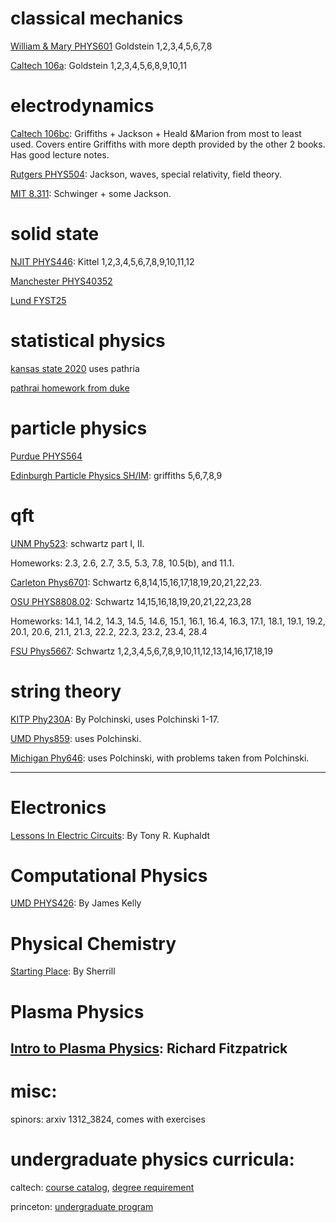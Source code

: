# classical mechanics
[William & Mary PHYS601](http://physics.wm.edu/~erlich//601F21/index.html)
Goldstein 1,2,3,4,5,6,7,8


[Caltech 106a](http://theory.caltech.edu/~preskill/ph106a/): Goldstein 1,2,3,4,5,6,8,9,10,11

# electrodynamics
[Caltech 106bc](https://sites.astro.caltech.edu/~golwala/ph106bc/#mozTocId238853): Griffiths + Jackson + Heald &Marion from most to least used. Covers entire Griffiths with more depth provided by the other 2 books. Has good lecture notes. 

[Rutgers PHYS504](http://www.physics.rutgers.edu/~shapiro/504/index.shtml): Jackson, waves, special relativity, field theory. 

[MIT 8.311](https://ocw.mit.edu/courses/8-311-electromagnetic-theory-spring-2004/pages/readings/): Schwinger + some Jackson. 

# solid state
[NJIT PHYS446](https://web.njit.edu/~sirenko/Phys-446/PHYS446SSP.htm): Kittel 1,2,3,4,5,6,7,8,9,10,11,12

[Manchester PHYS40352](https://www.theory.physics.manchester.ac.uk/~godfrey/lecture/PHYS40352/) 

[Lund FYST25](http://www.teorfys.lu.se/education/FYST25/)

# statistical physics

[kansas state 2020](https://www.phys.ksu.edu/personal/wysin/SM/index.html)
uses pathria

[pathrai homework from duke](https://webhome.phy.duke.edu/~gleb/Homeworks)


# particle physics
[Purdue PHYS564](https://www.physics.purdue.edu/~jones105/phys564_Fall2005/notes/index.html)

[Edinburgh Particle Physics SH/IM](https://www2.ph.ed.ac.uk/~vjm/Lectures/SH_IM_Particle_Physics_2013.html): griffiths 5,6,7,8,9

# qft
[UNM Phy523](http://quantum.phys.unm.edu/523-14/index.html): schwartz part I, II. 

Homeworks: 2.3, 2.6, 2.7, 3.5, 5.3, 7.8, 10.5(b), and 11.1.


[Carleton Phys6701](https://physics.carleton.ca/sites/default/files/content-files/202130_17.pdf): Schwartz 6,8,14,15,16,17,18,19,20,21,22,23. 

[OSU PHYS8808.02](https://www.asc.ohio-state.edu/braaten.1//qft/qft_home.html): Schwartz 14,15,16,18,19,20,21,22,23,28

Homeworks: 14.1, 14.2, 14.3, 14.5, 14.6, 15.1, 16.1, 16.4, 16.3, 17.1, 18.1, 19.1, 19.2, 20.1, 20.6, 21.1, 21.3, 22.2, 22.3, 23.2, 23.4, 28.4

[FSU Phys5667](http://courses.physics.fsu.edu/~phy5667-fall18/): Schwartz 1,2,3,4,5,6,7,8,9,10,11,12,13,14,16,17,18,19

# string theory

[KITP Phy230A](https://www.kitp.ucsb.edu/joep/teaching/physics-230a-string-theory): By Polchinski, uses Polchinski 1-17.

[UMD Phys859](https://www.physics.umd.edu/courses/Phys859/becker/index.html): uses Polchinski.

[Michigan Phy646](https://public.websites.umich.edu/~larsenf/PHY646.html): uses Polchinski, with problems taken from Polchinski.


---

# Electronics
[Lessons In Electric Circuits](https://www.ibiblio.org/kuphaldt/electricCircuits/): By Tony R. Kuphaldt

# Computational Physics
[UMD PHYS426](https://www.physics.umd.edu/courses/CourseWare/EssentialMathematica/): By James Kelly

# Physical Chemistry
[Starting Place](http://vergil.chemistry.gatech.edu/notes/): By Sherrill

# Plasma Physics
[Intro to Plasma Physics](https://farside.ph.utexas.edu/teaching/plasma/lectures1/index.html): Richard Fitzpatrick
---

# misc:
spinors: arxiv 1312_3824, comes with exercises

# undergraduate physics curricula:
caltech: [course catalog](https://pma.caltech.edu/courses/undergrad/department/Ph/2020-21), [degree requirement](https://pma.caltech.edu/research-and-academics/physics/physics-undergraduate-studies/physics-undergraduate-option-requirements)

princeton: [undergraduate program](https://phy.princeton.edu/undergraduate-program)



